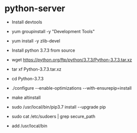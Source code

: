 # python-server
- Install devtools 
- yum groupinstall -y "Development Tools"
- yum install -y zlib-devel

- Install python 3.7.3 from source 
- wget https://python.org/ftp/python/3.7.3/Python-3.7.3.tar.xz
- tar xf Python-3.7.3.tar.xz 
- cd Python-3.7.3

- ./configure --enable-optimizations --with-ensurepip=install
- make altinstall  
- sudo /usr/local/bin/pip3.7 install --upgrade pip

- sudo cat /etc/sudoers | grep secure_path
- add /usr/local/bin
